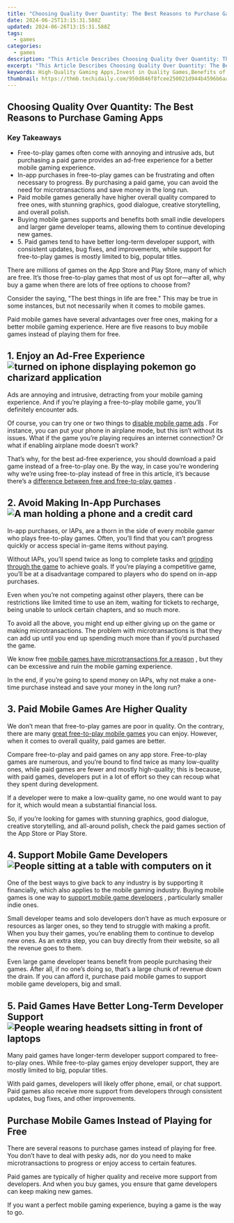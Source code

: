 ```yaml
---
title: "Choosing Quality Over Quantity: The Best Reasons to Purchase Gaming Apps"
date: 2024-06-25T13:15:31.588Z
updated: 2024-06-26T13:15:31.588Z
tags:
  - games
categories:
  - games
description: "This Article Describes Choosing Quality Over Quantity: The Best Reasons to Purchase Gaming Apps"
excerpt: "This Article Describes Choosing Quality Over Quantity: The Best Reasons to Purchase Gaming Apps"
keywords: High-Quality Gaming Apps,Invest in Quality Games,Benefits of High-Quality Gaming Applications,Why Choose Quality Over Quantity in Gaming Software,Top Reasons for Selecting Superior Gaming Apps,Maximizing Value in Gaming Software Purchases,Selecting Premium Games for Enhanced Play Experience
thumbnail: https://thmb.techidaily.com/950d846f8fcee250021d944b4596b6aafb3f396fb97820df6fae0f8fc53f28aa.jpg
---
```


## Choosing Quality Over Quantity: The Best Reasons to Purchase Gaming Apps

### Key Takeaways

* Free-to-play games often come with annoying and intrusive ads, but purchasing a paid game provides an ad-free experience for a better mobile gaming experience.
* In-app purchases in free-to-play games can be frustrating and often necessary to progress. By purchasing a paid game, you can avoid the need for microtransactions and save money in the long run.
* Paid mobile games generally have higher overall quality compared to free ones, with stunning graphics, good dialogue, creative storytelling, and overall polish.
* Buying mobile games supports and benefits both small indie developers and larger game developer teams, allowing them to continue developing new games.
* 5\. Paid games tend to have better long-term developer support, with consistent updates, bug fixes, and improvements, while support for free-to-play games is mostly limited to big, popular titles.

 There are millions of games on the App Store and Play Store, many of which are free. It’s those free-to-play games that most of us opt for—after all, why buy a game when there are lots of free options to choose from?

 Consider the saying, "The best things in life are free." This may be true in some instances, but not necessarily when it comes to mobile games.

 Paid mobile games have several advantages over free ones, making for a better mobile gaming experience. Here are five reasons to buy mobile games instead of playing them for free.

## 1\. Enjoy an Ad-Free Experience ![turned on iphone displaying pokemon go charizard application](https://static1.makeuseofimages.com/wordpress/wp-content/uploads/2023/08/turned-on-iphone-displaying-pokemon-go-charizard-application.jpg)

 Ads are annoying and intrusive, detracting from your mobile gaming experience. And if you’re playing a free-to-play mobile game, you’ll definitely encounter ads.

 Of course, you can try one or two things to [disable mobile game ads](https://www.makeuseof.com/tag/use-trick-disable-ads-mobile-games/) . For instance, you can put your phone in airplane mode, but this isn’t without its issues. What if the game you’re playing requires an internet connection? Or what if enabling airplane mode doesn’t work?

 That’s why, for the best ad-free experience, you should download a paid game instead of a free-to-play one. By the way, in case you’re wondering why we’re using free-to-play instead of free in this article, it’s because there’s a [difference between free and free-to-play games](https://www.makeuseof.com/free-games-vs-free-to-play-games/) .

## 2\. Avoid Making In-App Purchases ![A man holding a phone and a credit card](https://static1.makeuseofimages.com/wordpress/wp-content/uploads/2023/08/a-man-holding-a-phone-and-a-credit-card.jpg)

 In-app purchases, or IAPs, are a thorn in the side of every mobile gamer who plays free-to-play games. Often, you’ll find that you can’t progress quickly or access special in-game items without paying.

 Without IAPs, you’ll spend twice as long to complete tasks and [grinding through the game](https://www.makeuseof.com/grinding-video-games/) to achieve goals. If you’re playing a competitive game, you’ll be at a disadvantage compared to players who do spend on in-app purchases.

 Even when you’re not competing against other players, there can be restrictions like limited time to use an item, waiting for tickets to recharge, being unable to unlock certain chapters, and so much more.

 To avoid all the above, you might end up either giving up on the game or making microtransactions. The problem with microtransactions is that they can add up until you end up spending much more than if you’d purchased the game.

 We know free [mobile games have microtransactions for a reason](https://www.makeuseof.com/mobile-games-microtransactions-reasons-why/) , but they can be excessive and ruin the mobile gaming experience.

 In the end, if you’re going to spend money on IAPs, why not make a one-time purchase instead and save your money in the long run?

## 3\. Paid Mobile Games Are Higher Quality

 We don’t mean that free-to-play games are poor in quality. On the contrary, there are many [great free-to-play mobile games](https://www.makeuseof.com/mobile-games-you-can-enjoy-without-paying/) you can enjoy. However, when it comes to overall quality, paid games are better.

 Compare free-to-play and paid games on any app store. Free-to-play games are numerous, and you’re bound to find twice as many low-quality ones, while paid games are fewer and mostly high-quality; this is because, with paid games, developers put in a lot of effort so they can recoup what they spent during development.

 If a developer were to make a low-quality game, no one would want to pay for it, which would mean a substantial financial loss.

 So, if you’re looking for games with stunning graphics, good dialogue, creative storytelling, and all-around polish, check the paid games section of the App Store or Play Store.

## 4\. Support Mobile Game Developers ![People sitting at a table with computers on it](https://static1.makeuseofimages.com/wordpress/wp-content/uploads/2023/08/people-sitting-at-a-table-with-computers-on-it.jpg)

 One of the best ways to give back to any industry is by supporting it financially, which also applies to the mobile gaming industry. Buying mobile games is one way to [support mobile game developers](https://www.makeuseof.com/support-game-developers-without-microtransactions/) , particularly smaller indie ones.

 Small developer teams and solo developers don’t have as much exposure or resources as larger ones, so they tend to struggle with making a profit. When you buy their games, you’re enabling them to continue to develop new ones. As an extra step, you can buy directly from their website, so all the revenue goes to them.

 Even large game developer teams benefit from people purchasing their games. After all, if no one’s doing so, that’s a large chunk of revenue down the drain. If you can afford it, purchase paid mobile games to support mobile game developers, big and small.

## 5\. Paid Games Have Better Long-Term Developer Support ![People wearing headsets sitting in front of laptops](https://static1.makeuseofimages.com/wordpress/wp-content/uploads/2023/08/people-wearing-headsets-sitting-in-front-of-laptops.jpg)

 Many paid games have longer-term developer support compared to free-to-play ones. While free-to-play games enjoy developer support, they are mostly limited to big, popular titles.

 With paid games, developers will likely offer phone, email, or chat support. Paid games also receive more support from developers through consistent updates, bug fixes, and other improvements.

## Purchase Mobile Games Instead of Playing for Free

 There are several reasons to purchase games instead of playing for free. You don’t have to deal with pesky ads, nor do you need to make microtransactions to progress or enjoy access to certain features.

 Paid games are typically of higher quality and receive more support from developers. And when you buy games, you ensure that game developers can keep making new games.

 If you want a perfect mobile gaming experience, buying a game is the way to go.


<ins class="adsbygoogle"
     style="display:block"
     data-ad-format="autorelaxed"
     data-ad-client="ca-pub-7571918770474297"
     data-ad-slot="1223367746"></ins>



<ins class="adsbygoogle"
     style="display:block"
     data-ad-client="ca-pub-7571918770474297"
     data-ad-slot="8358498916"
     data-ad-format="auto"
     data-full-width-responsive="true"></ins>


